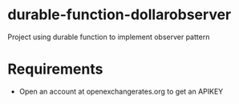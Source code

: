 # durable-function-dollarobserver
Project using durable function to implement observer pattern

# Requirements
* Open an account at openexchangerates.org to get an APIKEY


